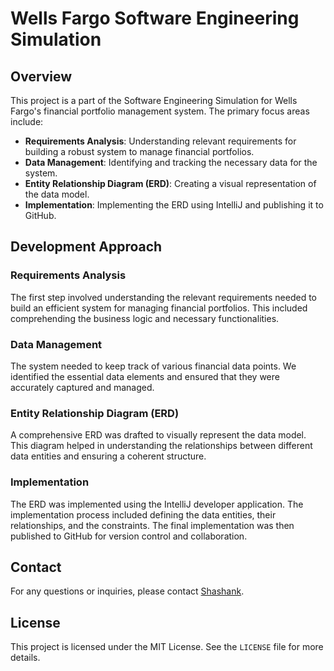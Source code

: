# Wells Fargo Software Engineering Simulation

## Overview

This project is a part of the Software Engineering Simulation for Wells Fargo's financial portfolio management system. The primary focus areas include:

- **Requirements Analysis**: Understanding relevant requirements for building a robust system to manage financial portfolios.
- **Data Management**: Identifying and tracking the necessary data for the system.
- **Entity Relationship Diagram (ERD)**: Creating a visual representation of the data model.
- **Implementation**: Implementing the ERD using IntelliJ and publishing it to GitHub.

## Development Approach

### Requirements Analysis

The first step involved understanding the relevant requirements needed to build an efficient system for managing financial portfolios. This included comprehending the business logic and necessary functionalities.

### Data Management

The system needed to keep track of various financial data points. We identified the essential data elements and ensured that they were accurately captured and managed.

### Entity Relationship Diagram (ERD)

A comprehensive ERD was drafted to visually represent the data model. This diagram helped in understanding the relationships between different data entities and ensuring a coherent structure.

### Implementation

The ERD was implemented using the IntelliJ developer application. The implementation process included defining the data entities, their relationships, and the constraints. The final implementation was then published to GitHub for version control and collaboration.

## Contact

For any questions or inquiries, please contact [Shashank](ShashankPSingh2112@gmail.com).

## License

This project is licensed under the MIT License. See the `LICENSE` file for more details.
